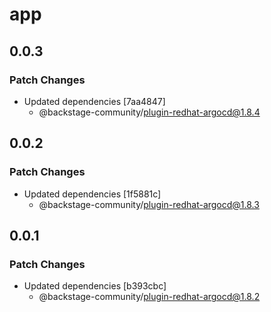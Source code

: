# app

## 0.0.3

### Patch Changes

- Updated dependencies [7aa4847]
  - @backstage-community/plugin-redhat-argocd@1.8.4

## 0.0.2

### Patch Changes

- Updated dependencies [1f5881c]
  - @backstage-community/plugin-redhat-argocd@1.8.3

## 0.0.1

### Patch Changes

- Updated dependencies [b393cbc]
  - @backstage-community/plugin-redhat-argocd@1.8.2
